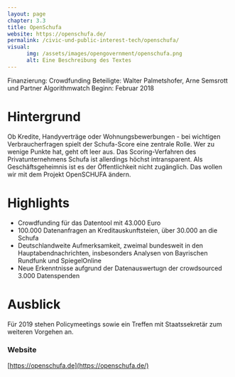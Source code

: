 ```yaml
---
layout: page
chapter: 3.3
title: OpenSchufa
website: https://openschufa.de/
permalink: /civic-und-public-interest-tech/openschufa/
visual:
      img: /assets/images/opengovernment/openschufa.png
      alt: Eine Beschreibung des Textes
---
```


Finanzierung: Crowdfunding
Beteiligte: Walter Palmetshofer, Arne Semsrott und Partner Algorithmwatch
Beginn: Februar 2018

# Hintergrund

Ob Kredite, Handyverträge oder Wohnungsbewerbungen - bei wichtigen Verbraucherfragen spielt der Schufa-Score eine zentrale Rolle. Wer zu wenige Punkte hat, geht oft leer aus. Das Scoring-Verfahren des Privatunternehmens Schufa ist allerdings höchst intransparent. Als Geschäftsgeheimnis ist es der Öffentlichkeit nicht zugänglich. Das wollen wir mit dem Projekt OpenSCHUFA ändern.

# Highlights

* Crowdfunding für das Datentool mit 43.000 Euro
* 100.000 Datenanfragen an Kreditauskunftsteien, über 30.000 an die Schufa
* Deutschlandweite Aufmerksamkeit, zweimal bundesweit in den Hauptabendnachrichten, insbesonders Analysen von Bayrischen Rundfunk und SpiegelOnline
* Neue Erkenntnisse aufgrund der Datenauswertugn der crowdsourced 3.000 Datenspenden

# Ausblick

Für 2019 stehen Policymeetings sowie ein Treffen mit Staatssekretär zum weiteren Vorgehen an.

### Website

[https://openschufa.de](https://openschufa.de/)
